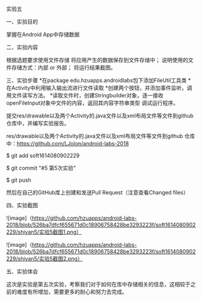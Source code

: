 实验五

一、实验目的

掌握在Android App中存储数据

二、实验内容

根据选题要求使用文件存储 将应用产生的数据保存到文件存储中；
说明使用的文件存储方式：内部 or 外部；
将运行结果截图。

三、实验步骤 *在package edu.hzuapps.androidlabs包下添加FileUtil工具类 *在Activity中利用输入输出流进行文件读取 *创建两个按钮，并添加事件监听，调用文件读写方法。 *读取文件时，创建Stringbuilder对象，逐一接收openFileInput对象中文件的内容，返回其内容字符串类型 
调试运行程序。

提交res/drawable以及两个Activity的.java文件以及xml布局文件等文件到github 仓库中，并编写实验报告。

res/drawable以及两个Activity的.java文件以及xml布局文件等文件到github 仓库中：https://github.com/LJolon/android-labs-2018
  
  $ git add soft1614080902229
  
  $ git commit "#5 第5次实验"
  
  $ git push
  
 
 然后在自己的GitHub库上创建和发送Pull Request（注意查看Changed files）

四、实验截图

![image]（https://github.com/hzuapps/android-labs-2018/blob/526ba7dfcf655671d0c18906758428be3293223f/soft1614080902229/shiyan5/实验5截图1.png）

![image]（https://github.com/hzuapps/android-labs-2018/blob/526ba7dfcf655671d0c18906758428be3293223f/soft1614080902229/shiyan5/实验5截图2.png）

  
五、实验体会

这次是实验是第五次实验，考察我们对于如何在库中存储相关的信息，这相较于之前的难度有所增加，需要更多的耐心和努力去完成。
